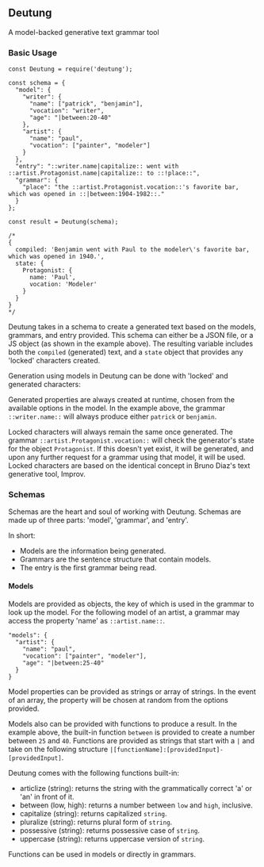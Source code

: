 ## Deutung
A model-backed generative text grammar tool

### Basic Usage

```
const Deutung = require('deutung');

const schema = {
  "model": {
    "writer": {
      "name": ["patrick", "benjamin"],
      "vocation": "writer",
      "age": "|between:20-40"
    },
    "artist": {
      "name": "paul",
      "vocation": ["painter", "modeler"]
    }
  },
  "entry": "::writer.name|capitalize:: went with ::artist.Protagonist.name|capitalize:: to ::!place::",
  "grammar": {
    "place": "the ::artist.Protagonist.vocation::'s favorite bar, which was opened in ::|between:1904-1982::."
  }
};

const result = Deutung(schema);

/*
{
  compiled: 'Benjamin went with Paul to the modeler\'s favorite bar, which was opened in 1940.',
  state: {
    Protagonist: {
      name: 'Paul',
      vocation: 'Modeler'
    }
  }
}
*/
```
Deutung takes in a schema to create a generated text based on the models, grammars, and entry provided.
This schema can either be a JSON file, or a JS object (as shown in the example above).
The resulting variable includes both the `compiled` (generated) text, and a `state` object that provides any 'locked' characters created.

Generation using models in Deutung can be done with 'locked' and generated characters:

Generated properties are always created at runtime, chosen from the available options in the model.
In the example above, the grammar `::writer.name::` will always produce either `patrick` or `benjamin`.

Locked characters will always remain the same once generated.
The grammar `::artist.Protagonist.vocation::` will check the generator's state for the object `Protagonist`. If this doesn't yet exist, it will be generated, and upon any further request for a grammar using that model, it will be used.
Locked characters are based on the identical concept in Bruno Diaz's text generative tool, Improv.

### Schemas

Schemas are the heart and soul of working with Deutung. Schemas are made up of three parts: 'model', 'grammar', and 'entry'.

In short:
- Models are the information being generated.
- Grammars are the sentence structure that contain models.
- The entry is the first grammar being read.

#### Models

Models are provided as objects, the key of which is used in the grammar to look up the model.
For the following model of an artist, a grammar may access the property 'name' as `::artist.name::`.
```
"models": {
  "artist": {
    "name": "paul",
    "vocation": ["painter", "modeler"],
    "age": "|between:25-40"
  }
}
```
Model properties can be provided as strings or array of strings. In the event of an array, the property will be chosen at random from the options provided.

Models also can be provided with functions to produce a result. In the example above, the built-in function `between` is provided to create a number between `25` and `40`. Functions are provided as strings that start with a `|` and take on the following structure `|[functionName]:[providedInput]-[providedInput]`.

Deutung comes with the following functions built-in:
- articlize (string): returns the string with the grammatically correct 'a' or 'an' in front of it.
- between (low, high): returns a number between `low` and `high`, inclusive.
- capitalize (string): returns capitalized `string`.
- pluralize (string): returns plural form of `string`.
- possessive (string): returns possessive case of `string`.
- uppercase (string): returns uppercase version of `string`.

Functions can be used in models or directly in grammars.
